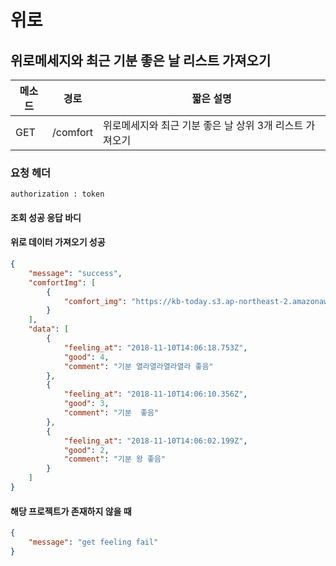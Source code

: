 # 위로

## 위로메세지와 최근 기분 좋은 날 리스트 가져오기

| 메소드 | 경로     | 짧은 설명                                               |
| ------ | -------- | ------------------------------------------------------- |
| GET    | /comfort | 위로메세지와 최근 기분 좋은 날 상위 3개 리스트 가져오기 |

### 요청 헤더

```
authorization : token
```

#### 조회 성공 응답 바디

#### 위로 데이터 가져오기 성공

```json
{
    "message": "success",
    "comfortImg": [
        {
            "comfort_img": "https://kb-today.s3.ap-northeast-2.amazonaws.com/1541857766745.png"
        }
    ],
    "data": [
        {
            "feeling_at": "2018-11-10T14:06:18.753Z",
            "good": 4,
            "comment": "기분 열라열라열라열라 좋음"
        },
        {
            "feeling_at": "2018-11-10T14:06:10.356Z",
            "good": 3,
            "comment": "기분  좋음"
        },
        {
            "feeling_at": "2018-11-10T14:06:02.199Z",
            "good": 2,
            "comment": "기분 왕 좋음"
        }
    ]
}
```

#### 해당 프로젝트가 존재하지 않을 때

```json
{
    "message": "get feeling fail"
}
```



